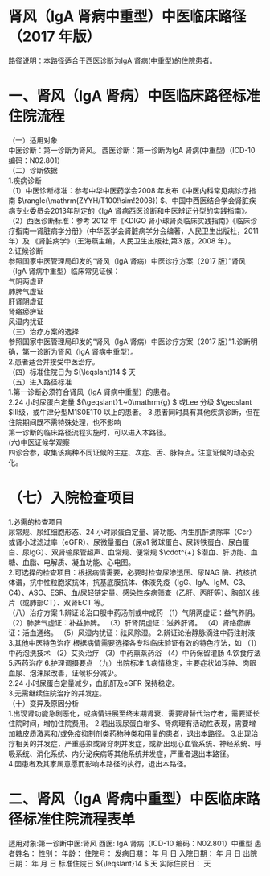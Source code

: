 # 肾风（IgA 肾病中重型）中医临床路径 （2017 年版）  
路径说明：本路径适合于西医诊断为IgA 肾病(中重型)的住院患者。  
# 一、肾风（IgA 肾病）中医临床路径标准住院流程  
（一）适用对象  
中医诊断：第一诊断为肾风。 西医诊断：第一诊断为IgA 肾病(中重型)（ICD-10 编码：N02.801）  
（二）诊断依据  
1.疾病诊断  
（1）中医诊断标准：参考中华中医药学会2008 年发布《中医内科常见病诊疗指南 $\rangle(\mathrm{ZYYH/T100\!\sim\!2008}) $、中国中西医结合学会肾脏疾病专业委员会2013年制定的《IgA 肾病西医诊断和中医辨证分型的实践指南》。  
（2）西医诊断标准：参考 2012 年《KDIGO 肾小球肾炎临床实践指南》《临床诊疗指南—肾脏病学分册》（中华医学会肾脏病学分会编著，人民卫生出版社，2011 年）及 《肾脏病学》（王海燕主编，人民卫生出版社,第3 版，2008 年）。  
2.证候诊断  
参照国家中医管理局印发的“肾风（IgA 肾病）中医诊疗方案（2017 版）”肾风（IgA 肾病中重型）临床常见证候：  
气阴两虚证  
肺脾气虚证  
肝肾阴虚证  
肾络瘀痹证  
风湿内扰证  
（三）治疗方案的选择  
参照国家中医管理局印发的“肾风（IgA 肾病）中医诊疗方案（2017 版）”1.诊断明确，第一诊断为肾风（IgA 肾病中重型）。  
2.患者适合并接受中医治疗。  
（四）标准住院日为 ${\leqslant}14 $ 天  
（五）进入路径标准  
1.第一诊断必须符合肾风（IgA 肾病中重型）的患者。  
2.24 小时尿蛋白定量 ${\geqslant}1.~0\mathrm{g} $ 或Lee 分级 $\geqslant $Ⅲ级，或牛津分型M1S0E1T0 以上的患者。 3.患者同时具有其他疾病诊断，但在住院期间既不需特殊处理，也不影响  
第一诊断的临床路径流程实施时，可以进入本路径。  
(六)中医证候学观察  
四诊合参，收集该病种不同证候的主症、次症、舌、脉特点。注意证候的动态变化。  
# （七）入院检查项目  
1.必需的检查项目  
尿常规、尿红细胞形态、24 小时尿蛋白定量、肾功能、内生肌酐清除率（Ccr）或肾小球滤过率（eGFR）、尿微量蛋白（尿a1 微球蛋白、尿转铁蛋白、尿白蛋白、尿IgG）、双肾输尿管超声、血常规、便常规 $\cdot^{+} $潜血、肝功能、血糖、血脂、电解质、凝血功能、心电图。  
2.可选择的检查项目：根据病情需要，必要时检查尿渗透压、尿NAG 酶、抗核抗体谱，抗中性粒胞浆抗体，抗基底膜抗体、体液免疫（IgG、IgA、IgM、C3、C4）、ASO、ESR、血/尿轻链定量、感染性疾病筛查（乙肝、丙肝等）、胸部X 线片（或肺部CT）、双肾ECT 等。  
（八）治疗方案 1.辨证论治口服中药汤剂或中成药 （1）气阴两虚证：益气养阴。 （2）肺脾气虚证：补益肺脾。 （3）肝肾阴虚证：滋养肝肾。 （4）肾络瘀痹证：活血通络。 （5）风湿内扰证：祛风除湿。 2.辨证论治静脉滴注中药注射液  3.其他中医特色治疗 根据病情需要选择各专科临床验证有效的特色疗法，如 （1）中药泡洗技术 （2）艾灸治疗 （3）中药熏蒸药浴 （4）中药保留灌肠 4.饮食疗法 5.西药治疗  6.护理调摄要点 （九）出院标准 1.病情稳定，主要症状如浮肿、肉眼血尿、泡沫尿改善，证候积分减少。  
2.24 小时尿蛋白定量减少，血肌酐及eGFR 保持稳定。  
3.无需继续住院治疗的并发症。  
（十）变异及原因分析  
1.出现肾功能急剧恶化，或病情进展至终末期肾衰、需要肾替代治疗者，需要延长住院时间，增加住院费用。 2.若出现尿蛋白增多、肾病理有活动性表现，需要增加糖皮质激素和/或免疫抑制剂类药物种类和用量的患者，退出本路径。 3.出现治疗相关的并发症，严重感染或肾穿刺并发症，或新出现心血管系统、神经系统、呼吸系统、消化系统、内分泌疾病等其他系统并发症，严重者退出本路径。  
4.因患者及其家属意愿而影响本路径的执行，退出本路径。  
# 二、肾风（IgA 肾病中重型）中医临床路径标准住院流程表单  
适用对象:第一诊断中医:肾风      西医: IgA 肾病（ICD-10 编码：N02.801）中重型 患者姓名：          性别：      年龄：      住院号：           发病日期：    年   月   日 入院日期：    年   月   日 出院日期：    年   月   日 标准住院日 ${\leqslant}14 $ 天          实际住院日：     天  
